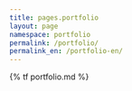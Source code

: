 ```yaml
---
title: pages.portfolio
layout: page
namespace: portfolio
permalink: /portfolio/
permalink_en: /portfolio-en/
---
```


{% tf portfolio.md %}
